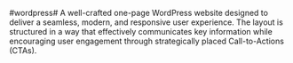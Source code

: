 #wordpress#
A well-crafted one-page WordPress website designed to deliver a seamless, modern, and responsive user experience. 
The layout is structured in a way that effectively communicates key information while encouraging user engagement through strategically placed Call-to-Actions (CTAs).
